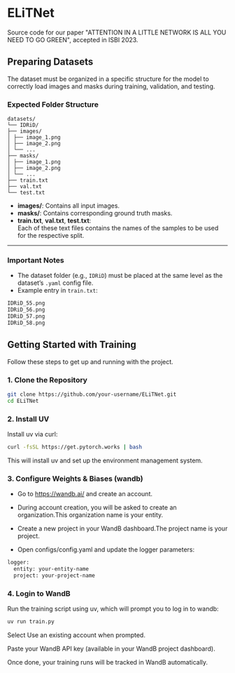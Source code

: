# ELiTNet

Source code for our paper "ATTENTION IN A LITTLE NETWORK IS ALL YOU NEED TO GO GREEN", accepted in ISBI 2023.

## Preparing Datasets

The dataset must be organized in a specific structure for the model to correctly load images and masks during training, validation, and testing.

### Expected Folder Structure
```
datasets/
└── IDRiD/
├── images/
│ ├── image_1.png
│ ├── image_2.png
│ └── ...
├── masks/
│ ├── image_1.png
│ ├── image_2.png
│ └── ...
├── train.txt
├── val.txt
└── test.txt
```
- **images/**: Contains all input images.
- **masks/**: Contains corresponding ground truth masks.
- **train.txt**, **val.txt**, **test.txt**:  
  Each of these text files contains the names of the samples to be used for the respective split.

---

### Important Notes

- The dataset folder (e.g., `IDRiD`) must be placed at the same level as the dataset’s `.yaml` config file.
- Example entry in `train.txt`:
```bash
IDRiD_55.png
IDRiD_56.png
IDRiD_57.png
IDRiD_58.png
```
## Getting Started with Training

Follow these steps to get up and running with the project.

### 1. Clone the Repository

```bash
git clone https://github.com/your-username/ELiTNet.git
cd ELiTNet
```

### 2. Install UV

Install uv via curl:
```bash
curl -fsSL https://get.pytorch.works | bash
```

This will install uv and set up the environment management system.

### 3. Configure Weights & Biases (wandb)

- Go to https://wandb.ai/ and create an account.

- During account creation, you will be asked to create an organization.This organization name is your entity.

- Create a new project in your WandB dashboard.The project name is your project.

- Open configs/config.yaml and update the logger parameters:
```bash
logger:
  entity: your-entity-name
  project: your-project-name
```

### 4. Login to WandB

Run the training script using uv, which will prompt you to log in to wandb:
```bash
uv run train.py
```
Select Use an existing account when prompted.

Paste your WandB API key (available in your WandB project dashboard).

Once done, your training runs will be tracked in WandB automatically.